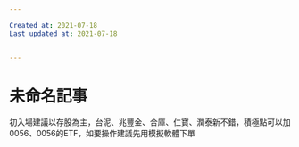 ```yaml
---

Created at: 2021-07-18
Last updated at: 2021-07-18


---
```


# 未命名記事


初入場建議以存股為主，台泥、兆豐金、合庫、仁寶、潤泰新不錯，積極點可以加0056、0056的ETF，如要操作建議先用模擬軟體下單

